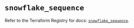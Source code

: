 # `snowflake_sequence`

Refer to the Terraform Registry for docs: [`snowflake_sequence`](https://registry.terraform.io/providers/snowflake-labs/snowflake/0.87.2/docs/resources/sequence).
